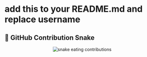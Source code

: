 # add this to your README.md and replace username 

## 🐍 GitHub Contribution Snake

<div align="center">
  <img src="https://raw.githubusercontent.com/VIDAKHOSHPEY22/VIDAKHOSHPEY22/output/github-contribution-grid-snake.svg" alt="snake eating contributions" />
</div>
